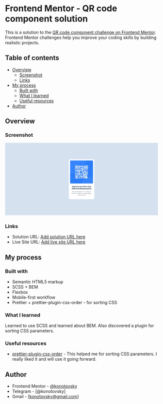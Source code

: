 # Frontend Mentor - QR code component solution

This is a solution to the [QR code component challenge on Frontend Mentor](https://www.frontendmentor.io/challenges/qr-code-component-iux_sIO_H). Frontend Mentor challenges help you improve your coding skills by building realistic projects.

## Table of contents

- [Overview](#overview)
  - [Screenshot](#screenshot)
  - [Links](#links)
- [My process](#my-process)
  - [Built with](#built-with)
  - [What I learned](#what-i-learned)
  - [Useful resources](#useful-resources)
- [Author](#author)

## Overview

### Screenshot

![](./screenshot.jpg)

### Links

- Solution URL: [Add solution URL here](https://your-solution-url.com)
- Live Site URL: [Add live site URL here](https://your-live-site-url.com)

## My process

### Built with

- Semantic HTML5 markup
- SCSS + BEM
- Flexbox
- Mobile-first workflow
- Prettier + prettier-plugin-css-order - for sorting CSS

### What I learned

Learned to use SCSS and learned about BEM. Also discovered a plugin for sorting CSS parameters.

### Useful resources

- [prettier-plugin-css-order](https://www.npmjs.com/package/prettier-plugin-css-order) - This helped me for sorting CSS parameters. I really liked it and will use it going forward.

## Author

- Frontend Mentor - [@konotovsky](https://www.frontendmentor.io/profile/konotovsky)
- Telegram - [@konotovsky]
- Gmail - [konotovsky@gmail.com]